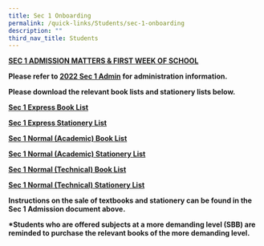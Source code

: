 ```yaml
---
title: Sec 1 Onboarding
permalink: /quick-links/Students/sec-1-onboarding
description: ""
third_nav_title: Students
---
```

**<u>SEC 1 ADMISSION MATTERS & FIRST WEEK OF SCHOOL</u>**

**Please refer to [2022 Sec 1 Admin](https://drive.google.com/file/d/11yRXy10ZDVpGWCamTmcbuio2jrr9QU59/view) for administration information.**  

**Please download the relevant book lists and stationery lists below.** 

**[Sec 1 Express Book List](https://drive.google.com/file/d/1XoHVo8xa8HPayPOgxuUtd7UdQQOORKZv/view)**

**[Sec 1 Express Stationery List](https://drive.google.com/file/d/1xVBwvX3la65m63WiUiIeqjQiScHWo0MY/view)**  

**[Sec 1 Normal (Academic) Book List](https://drive.google.com/file/d/1aihRVhBbvikBv2BGd3MuOtUWzEZ0oZcL/view)**  

**[Sec 1 Normal (Academic) Stationery List](https://drive.google.com/file/d/10cVHaqLbP4afsSXUtUksgYK4bhvEEqPD/view)**  

**[Sec 1 Normal (Technical) Book List](https://drive.google.com/file/d/1nS3yhIedtJlWLD9lMebBnSWc9t8kO7mX/view)**

**[Sec 1 Normal (Technical) Stationery List](https://drive.google.com/file/d/1afh_umq_aw_0bDscL8n1iehu-PYqSGC_/view)**  

**Instructions on the sale of textbooks and stationery can be found in the Sec 1 Admission document above.** 

**\*Students who are offered subjects at a more demanding level (SBB) are reminded to purchase the relevant books of the more demanding level.**